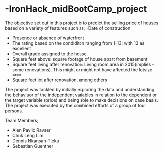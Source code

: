 # -IronHack_midBootCamp_project

The objective set out in this project is to predict the selling price of houses based on a variety of features such as;
-Date of construction
- Presence or absence of waterfront
- The rating based on the condiditon ranging from 1-13: with 13 as excellent
- Overall grade assigned to the house
- Square feet above: square footage of house apart from basement
- Square feet living after renovation: Living room area in 2015(implies - some renovations). This might or might not have affected the lotsize area.
- Square feet lot after renovation, among others

The project was tackled by initially exploring the data and understanding the behaviuor of the independent variables in relation to the dependent or the target variable (price)
and being able to make decisions on case basis.
The project was executed by the combined efforts of a group of four persons.

Team Members;

- Alen Pavlic Ravser
- Chuk Leng Lim
- Dennis Nkansah-Tieku
- Sebastian Guenther
